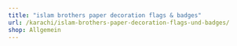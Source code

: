 ```yaml
---
title: "islam brothers paper decoration flags & badges"
url: /karachi/islam-brothers-paper-decoration-flags-und-badges/
shop: Allgemein
---
```

